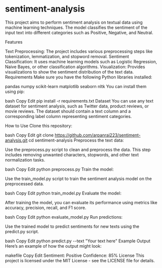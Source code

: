 # sentiment-analysis

This project aims to perform sentiment analysis on textual data using machine learning techniques. The model classifies the sentiment of the input text into different categories such as Positive, Negative, and Neutral.

Features


Text Preprocessing: The project includes various preprocessing steps like tokenization, lemmatization, and stopword removal.
Sentiment Classification: It uses machine learning models such as Logistic Regression, Naive Bayes, or other classification algorithms.
Visualization: Provides visualizations to show the sentiment distribution of the text data.
Requirements
Make sure you have the following Python libraries installed:

pandas
numpy
scikit-learn
matplotlib
seaborn
nltk
You can install them using pip:

bash
Copy
Edit
pip install -r requirements.txt
Dataset
You can use any text dataset for sentiment analysis, such as Twitter data, product reviews, or movie reviews. The dataset should contain a text column and a corresponding label column representing sentiment categories.

How to Use
Clone this repository:

bash
Copy
Edit
git clone https://github.com/arpanrai223/sentiment-analysis.git
cd sentiment-analysis
Preprocess the text data:

Use the preprocess.py script to clean and preprocess the data. This step includes removing unwanted characters, stopwords, and other text normalization tasks.

bash
Copy
Edit
python preprocess.py
Train the model:

Use the train_model.py script to train the sentiment analysis model on the preprocessed data.

bash
Copy
Edit
python train_model.py
Evaluate the model:

After training the model, you can evaluate its performance using metrics like accuracy, precision, recall, and F1 score.

bash
Copy
Edit
python evaluate_model.py
Run predictions:

Use the trained model to predict sentiments for new texts using the predict.py script.

bash
Copy
Edit
python predict.py --text "Your text here"
Example Output
Here’s an example of how the output might look:

makefile
Copy
Edit
Sentiment: Positive
Confidence: 85%
License
This project is licensed under the MIT License - see the LICENSE file for details.
